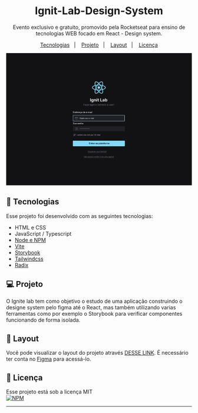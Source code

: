 <h1 align="center"> Ignit-Lab-Design-System </h1>

<p align="center">
Evento exclusivo e gratuito, promovido pela Rocketseat para ensino de tecnologias WEB focado em React - Design system.
</p>

<p align="center">
  <a href="#-tecnologias">Tecnologias</a>&nbsp;&nbsp;&nbsp;|&nbsp;&nbsp;&nbsp;
  <a href="#-projeto">Projeto</a>&nbsp;&nbsp;&nbsp;|&nbsp;&nbsp;&nbsp;
  <a href="#-layout">Layout</a>&nbsp;&nbsp;&nbsp;|&nbsp;&nbsp;&nbsp;
  <a href="#memo-licença">Licença</a>
</p>

<p align="center">
  <img alt="Ignite_Lab" src="https://github.com/JonatasAS/assets/blob/main/ignite_lab.png">
</p>

## 🚀 Tecnologias

Esse projeto foi desenvolvido com as seguintes tecnologias:

- HTML e CSS
- JavaScript / Typescript
- [Node e NPM](https://nodejs.org/)
- [Vite](https://vitejs.dev/)
- [Storybook](https://storybook.js.org/)
- [Tailwindcss](https://tailwindcss.com/docs/customizing-colors)
- [Radix](https://www.radix-ui.com/docs/primitives/utilities/slot)

## 💻 Projeto

O Ignite lab tem como objetivo o estudo de uma aplicação construindo o designe system pelo figma até o React, mas também utilizando varias ferramentas como por exemplo o
Storybook para verificar componentes funcionando de forma isolada.

## 🔖 Layout

Você pode visualizar o layout do projeto através [DESSE LINK](https://www.figma.com/file/c0rMmFHbYJyTMN2W4kYUuy/Ignit-Lab-Design-System?node-id=0%3A1). É necessário ter conta no [Figma](https://figma.com) para acessá-lo.

## :memo: Licença

Esse projeto está sob a licença MIT 
<br>
[![NPM](https://img.shields.io/npm/l/react)](https://github.com/JonatasAS/Ignit-Lab-Design-System/blob/main/LICENSE)

---

